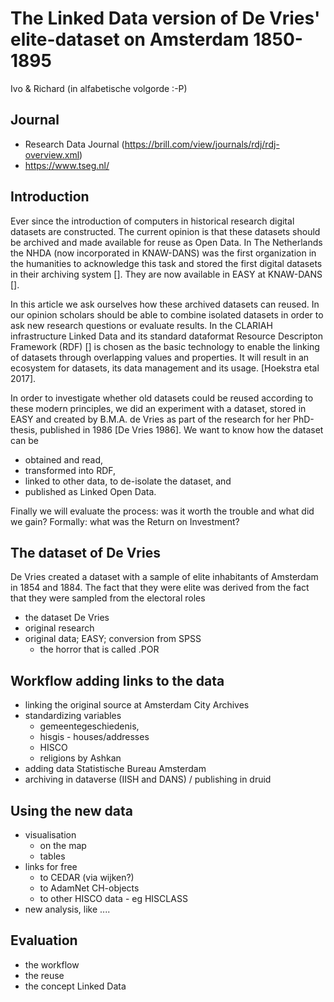 # The Linked Data version of De Vries' elite-dataset on Amsterdam 1850-1895

Ivo & Richard (in alfabetische volgorde :-P)

## Journal
* Research Data Journal (https://brill.com/view/journals/rdj/rdj-overview.xml)
* https://www.tseg.nl/

## Introduction
Ever since the introduction of computers in historical research digital datasets are constructed. The current opinion is that these datasets should be archived and made available for reuse as Open Data. In The Netherlands the NHDA (now incorporated in KNAW-DANS) was the first organization in the humanities to acknowledge this task and stored the first digital datasets in their archiving system []. They are now available in EASY at KNAW-DANS [].

In this article we ask ourselves how these archived datasets can reused. In our opinion scholars should be able to combine isolated datasets in order to ask new research questions or evaluate results. In the CLARIAH infrastructure Linked Data and its standard dataformat Resource Descripton Framework (RDF) [] is chosen as the basic technology to enable the linking of datasets through overlapping values and properties. It will result in an ecosystem for datasets, its data management and its usage. [Hoekstra etal 2017].

In order to investigate whether old datasets could be reused according to these modern principles, we did an experiment with a dataset, stored in EASY and created by B.M.A. de Vries as part of the research for her PhD-thesis, published in 1986 [De Vries 1986]. We want to know how the dataset can be
* obtained and read,
* transformed into RDF,
* linked to other data, to de-isolate the dataset, and
* published as Linked Open Data.

Finally we will evaluate the process: was it worth the trouble and what did we gain? Formally: what was the Return on Investment?

## The dataset of De Vries
De Vries created a dataset with a sample of elite inhabitants of Amsterdam in 1854 and 1884. The fact that they were elite was derived from the fact that they were sampled from the electoral roles

* the dataset De Vries
 * original research
 * original data; EASY; conversion from SPSS
    - the horror that is called .POR

## Workflow adding links to the data
* linking the original source at Amsterdam City Archives
* standardizing variables
  * gemeentegeschiedenis,
  * hisgis - houses/addresses
  * HISCO
  * religions by Ashkan
* adding data Statistische Bureau Amsterdam
* archiving in dataverse (IISH and DANS) / publishing in druid

## Using the new data
  * visualisation
    * on the map
    * tables
  * links for free
    * to CEDAR (via wijken?)
    * to AdamNet CH-objects
    * to other HISCO data - eg HISCLASS
  * new analysis, like ....

## Evaluation

* the workflow
* the reuse
* the concept Linked Data
